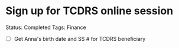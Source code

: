 # Sign up for TCDRS online session

Status: Completed
Tags: Finance

- [ ]  Get Anna's birth date and SS # for TCDRS beneficiary